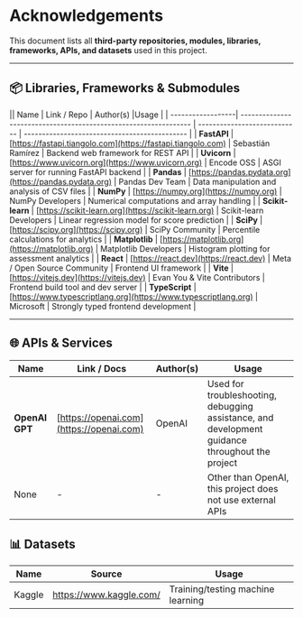 # Acknowledgements

This document lists all **third-party repositories, modules, libraries, frameworks, APIs, and datasets** used in this project.  

---

## 📦 Libraries, Frameworks & Submodules
|| Name                | Link / Repo                                                                           | Author(s)       |Usage                                        |
| ------------------| ---------------------------------------------------------------- | ---------------------------- | --------------------------------------------- |
| **FastAPI**       | [https://fastapi.tiangolo.com](https://fastapi.tiangolo.com)  | Sebastián Ramírez            | Backend web framework for REST API            |
| **Uvicorn**       | [https://www.uvicorn.org](https://www.uvicorn.org)             | Encode OSS                   | ASGI server for running FastAPI backend       |
| **Pandas**        | [https://pandas.pydata.org](https://pandas.pydata.org)        | Pandas Dev Team              | Data manipulation and analysis of CSV files   |
| **NumPy**        | [https://numpy.org](https://numpy.org)                                | NumPy Developers             | Numerical computations and array handling     |
| **Scikit-learn** | [https://scikit-learn.org](https://scikit-learn.org)                    | Scikit-learn Developers      | Linear regression model for score prediction  |
| **SciPy**           | [https://scipy.org](https://scipy.org)                           | SciPy Community              | Percentile calculations for analytics         |
| **Matplotlib**  | [https://matplotlib.org](https://matplotlib.org)                   | Matplotlib Developers        | Histogram plotting for assessment analytics   |
| **React**           | [https://react.dev](https://react.dev)                                   | Meta / Open Source Community | Frontend UI framework                         |
| **Vite**             | [https://vitejs.dev](https://vitejs.dev)                               | Evan You & Vite Contributors | Frontend build tool and dev server            |
| **TypeScript**  | [https://www.typescriptlang.org](https://www.typescriptlang.org) | Microsoft                    | Strongly typed frontend development           |


---

## 🌐 APIs & Services  
| Name          | Link / Docs                                   | Author(s)      | Usage                             |  
|---------------|-----------------------------------------------|----------------|-----------------------------------|  
| **OpenAI GPT** | [https://openai.com](https://openai.com)     | OpenAI         | Used for troubleshooting, debugging assistance, and development guidance throughout the project |  
| None          | -                                             | -              | Other than OpenAI, this project does not use external APIs |  

## 📊 Datasets
| Name          | Source                              | Usage                             |
|---------------|-------------------------------------|-----------------------------------|
| Kaggle         | https://www.kaggle.com/   | Training/testing machine learning |
